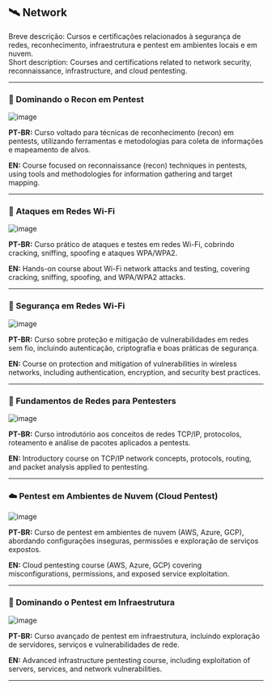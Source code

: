 ## 🛰️ Network

Breve descrição: Cursos e certificações relacionados à segurança de redes, reconhecimento, infraestrutura e pentest em ambientes locais e em nuvem.  
Short description: Courses and certifications related to network security, reconnaissance, infrastructure, and cloud pentesting.

---

### 📡 Dominando o Recon em Pentest

![image](https://github.com/user-attachments/assets/25babc9e-f0ab-4c22-bca5-0d2d2dc77d62)

**PT-BR:** Curso voltado para técnicas de reconhecimento (recon) em pentests, utilizando ferramentas e metodologias para coleta de informações e mapeamento de alvos.  

**EN:** Course focused on reconnaissance (recon) techniques in pentests, using tools and methodologies for information gathering and target mapping.

---

### 📶 Ataques em Redes Wi-Fi

![image](https://github.com/user-attachments/assets/11275e7f-584e-470b-a838-21dd97a75808)

**PT-BR:** Curso prático de ataques e testes em redes Wi-Fi, cobrindo cracking, sniffing, spoofing e ataques WPA/WPA2.  

**EN:** Hands-on course about Wi-Fi network attacks and testing, covering cracking, sniffing, spoofing, and WPA/WPA2 attacks.

---

### 🔐 Segurança em Redes Wi-Fi

![image](https://github.com/user-attachments/assets/f8071544-54e8-4db3-a288-c32f31952e07)

**PT-BR:** Curso sobre proteção e mitigação de vulnerabilidades em redes sem fio, incluindo autenticação, criptografia e boas práticas de segurança.  

**EN:** Course on protection and mitigation of vulnerabilities in wireless networks, including authentication, encryption, and security best practices.

---

### 🧠 Fundamentos de Redes para Pentesters

![image](https://github.com/user-attachments/assets/871513dc-dad7-4487-bcd9-e0f2b65ca17b)

**PT-BR:** Curso introdutório aos conceitos de redes TCP/IP, protocolos, roteamento e análise de pacotes aplicados a pentests.  

**EN:** Introductory course on TCP/IP network concepts, protocols, routing, and packet analysis applied to pentesting.

---

### ☁️ Pentest em Ambientes de Nuvem (Cloud Pentest)

![image](https://github.com/user-attachments/assets/71aa4cc5-8250-4715-adb2-1b7b6cf6c546)

**PT-BR:** Curso de pentest em ambientes de nuvem (AWS, Azure, GCP), abordando configurações inseguras, permissões e exploração de serviços expostos.  

**EN:** Cloud pentesting course (AWS, Azure, GCP) covering misconfigurations, permissions, and exposed service exploitation.

---

### 🧱 Dominando o Pentest em Infraestrutura

![image](https://github.com/user-attachments/assets/e02628a5-e3ca-4bde-b14d-2f8b8062b073)


**PT-BR:** Curso avançado de pentest em infraestrutura, incluindo exploração de servidores, serviços e vulnerabilidades de rede.  

**EN:** Advanced infrastructure pentesting course, including exploitation of servers, services, and network vulnerabilities.

---


